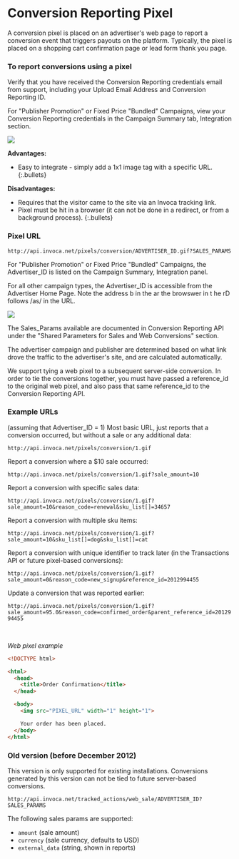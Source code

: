 Conversion Reporting Pixel
==========================

A conversion pixel is placed on an advertiser's web page to report a conversion event that triggers payouts on the platform.  Typically, the pixel is placed on a shopping cart confirmation page or lead form thank you page.

### To report conversions using a pixel

Verify that you have received the Conversion Reporting credentials email from support, including your Upload Email Address and Conversion Reporting ID.

For "Publisher Promotion" or Fixed Price "Bundled" Campaigns, view your Conversion Reporting credentials in the Campaign Summary tab, Integration section.

![](https://i.embed.ly/1/image?url=http%3A%2F%2Fi40.photobucket.com%2Falbums%2Fe238%2Fnasteele%2FInvoca%2520screenshots%2Fcr6_zpsbc607ab1.png&key=afea23f29e5a4f63bd166897e3dc72df)

<b>
Advantages:
</b>

  * Easy to integrate - simply add a 1x1 image tag with a specific URL.
  {:.bullets}

<b>
Disadvantages:
</b>

  * Requires that the visitor came to the site via an Invoca tracking link.
  * Pixel must be hit in a browser (it can not be done in a redirect, or from a background process).
  {:.bullets}

### Pixel URL

  `http://api.invoca.net/pixels/conversion/ADVERTISER_ID.gif?SALES_PARAMS`

For "Publisher Promotion" or Fixed Price "Bundled" Campaigns, the Advertiser_ID is listed on the Campaign Summary, Integration panel.

For all other campaign types, the Advertiser_ID is accessible from the ﻿Advertiser Home Page. ﻿Note the address b in the ar  the browswer in t he rD follows /as/ in the URL.

![](https://i.embed.ly/1/image?url=http%3A%2F%2Fi40.photobucket.com%2Falbums%2Fe238%2Fnasteele%2FInvoca%2520screenshots%2Fusc2_zps2a8a907a.png&key=afea23f29e5a4f63bd166897e3dc72df)

The ﻿Sales_Params ﻿available are documented in Conversion Reporting API under the "Shared Parameters for Sales and Web Conversions" section.

The advertiser campaign and publisher are determined based on what link drove the traffic to the advertiser's site, and are calculated automatically.

We support tying a web pixel to a subsequent server-side conversion. In order to tie the conversions together, you must have passed a reference_id to the original web pixel, and also pass that same reference_id to the Conversion Reporting API.


### Example URLs

(assuming that Advertiser_ID = 1)
Most basic URL, just reports that a conversion occurred, but without a sale or any additional data:

  `http://api.invoca.net/pixels/conversion/1.gif`

Report a conversion where a $10 sale occurred:

  `http://api.invoca.net/pixels/conversion/1.gif?sale_amount=10`

Report a conversion with specific sales data:

  `http://api.invoca.net/pixels/conversion/1.gif?sale_amount=10&reason_code=renewal&sku_list[]=34657`

Report a conversion with multiple sku items:

  `http://api.invoca.net/pixels/conversion/1.gif?sale_amount=10&sku_list[]=dog&sku_list[]=cat`

Report a conversion with unique identifier to track later (in the Transactions API or future pixel-based conversions):

  `http://api.invoca.net/pixels/conversion/1.gif?sale_amount=0&reason_code=new_signup&reference_id=2012994455`

Update a conversion that was reported earlier:

  `http://api.invoca.net/pixels/conversion/1.gif?sale_amount=95.0&reason_code=confirmed_order&parent_reference_id=2012994455`

<br>

*Web pixel example*

```html
<!DOCTYPE html>

<html>
  <head>
    <title>Order Confirmation</title>
  </head>

  <body>
    <img src="PIXEL_URL" width="1" height="1">

    Your order has been placed.
  </body>
</html>
```

### Old version (before December 2012)


This version is only supported for existing installations.  Conversions generated by this version can not be tied to future server-based conversions.

`http://api.invoca.net/tracked_actions/web_sale/ADVERTISER_ID?SALES_PARAMS`

The following sales params are supported:

- `amount` (sale amount)
- `currency` (sale currency, defaults to USD)
- `external_data` (string, shown in reports)
